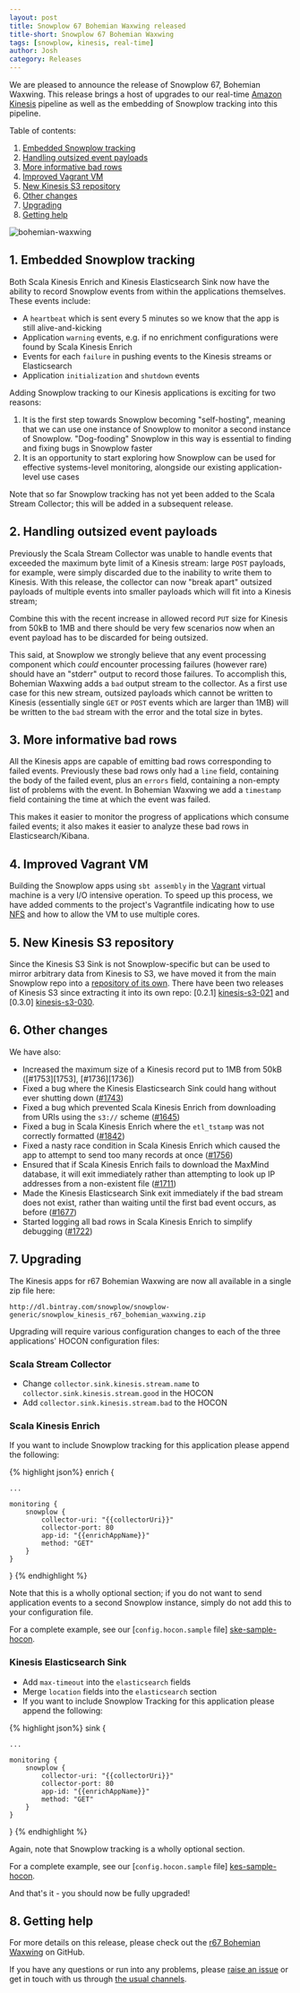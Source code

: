 ```yaml
---
layout: post
title: Snowplow 67 Bohemian Waxwing released
title-short: Snowplow 67 Bohemian Waxwing
tags: [snowplow, kinesis, real-time]
author: Josh
category: Releases
---
```


We are pleased to announce the release of Snowplow 67, Bohemian Waxwing. This release brings a host of upgrades to our real-time [Amazon Kinesis][kinesis] pipeline as well as the embedding of Snowplow tracking into this pipeline.

Table of contents:

1. [Embedded Snowplow tracking](/blog/2015/07/13/snowplow-r67-bohemian-waxwing-released#snowplow-tracking)
2. [Handling outsized event payloads](/blog/2015/07/13/snowplow-r67-bohemian-waxwing-released#handling-outsized-event-payloads)
3. [More informative bad rows](/blog/2015/07/13/snowplow-r67-bohemian-waxwing-released#timestamps)
4. [Improved Vagrant VM](/blog/2015/07/13/snowplow-r67-bohemian-waxwing-released#vm)
5. [New Kinesis S3 repository](/blog/2015/07/13/snowplow-r67-bohemian-waxwing-released#kinesis-s3)
6. [Other changes](/blog/2015/07/13/snowplow-r67-bohemian-waxwing-released#other)
7. [Upgrading](/blog/2015/07/13/snowplow-r67-bohemian-waxwing-released#upgrading)
8. [Getting help](/blog/2015/07/13/snowplow-r67-bohemian-waxwing-released#help)

![bohemian-waxwing][bohemian-waxwing]

<!--more-->

<h2 id="snowplow-tracking">1. Embedded Snowplow tracking</h2>

Both Scala Kinesis Enrich and Kinesis Elasticsearch Sink now have the ability to record Snowplow events from within the applications themselves. These events include:

* A `heartbeat` which is sent every 5 minutes so we know that the app is still alive-and-kicking
* Application `warning` events, e.g. if no enrichment configurations were found by Scala Kinesis Enrich
* Events for each `failure` in pushing events to the Kinesis streams or Elasticsearch
* Application `initialization` and `shutdown` events

Adding Snowplow tracking to our Kinesis applications is exciting for two reasons:

1. It is the first step towards Snowplow becoming "self-hosting", meaning that we can use one instance of Snowplow to monitor a second instance of Snowplow. "Dog-fooding" Snowplow in this way is essential to finding and fixing bugs in Snowplow faster
2. It is an opportunity to start exploring how Snowplow can be used for effective systems-level monitoring, alongside our existing application-level use cases

Note that so far Snowplow tracking has not yet been added to the Scala Stream Collector; this will be added in a subsequent release.

<h2 id="handling-outsized-event-payloads">2. Handling outsized event payloads</h2>

Previously the Scala Stream Collector was unable to handle events that exceeded the maximum byte limit of a Kinesis stream: large `POST` payloads, for example, were simply discarded due to the inability to write them to Kinesis. With this release, the collector can now "break apart" outsized payloads of multiple events into smaller payloads which will fit into a Kinesis stream;

Combine this with the recent increase in allowed record `PUT` size for Kinesis from 50kB to 1MB and there should be very few scenarios now when an event payload has to be discarded for being outsized.

This said, at Snowplow we strongly believe that any event processing component which _could_ encounter processing failures (however rare) should have an "stderr" output to record those failures. To accomplish this, Bohemian Waxwing adds a `bad` output stream to the collector. As a first use case for this new stream, outsized payloads which cannot be written to Kinesis (essentially single `GET` or `POST` events which are larger than 1MB) will be written to the `bad` stream with the error and the total size in bytes.

<h2 id="timestamps">3. More informative bad rows</h2>

All the Kinesis apps are capable of emitting bad rows corresponding to failed events. Previously these bad rows only had a `line` field, containing the body of the failed event, plus an `errors` field, containing a non-empty list of problems with the event. In Bohemian Waxwing we add a `timestamp` field containing the time at which the event was failed.

This makes it easier to monitor the progress of applications which consume failed events; it also makes it easier to analyze these bad rows in Elasticsearch/Kibana.

<h2 id="vm">4. Improved Vagrant VM</h2>

Building the Snowplow apps using `sbt assembly` in the [Vagrant][vagrant] virtual machine is a very I/O intensive operation. To speed up this process, we have added comments to the project's Vagrantfile indicating how to use [NFS][nfs] and how to allow the VM to use multiple cores.

<h2 id="kinesis-s3">5. New Kinesis S3 repository</h2>

Since the Kinesis S3 Sink is not Snowplow-specific but can be used to mirror arbitrary data from Kinesis to S3, we have moved it from the main Snowplow repo into a [repository of its own][kinesis-s3]. There have been two releases of Kinesis S3 since extracting it into its own repo: [0.2.1] [kinesis-s3-021] and [0.3.0] [kinesis-s3-030].

<h2 id="other">6. Other changes</h2>

We have also:

* Increased the maximum size of a Kinesis record put to 1MB from 50kB ([#1753][1753], [#1736][1736])
* Fixed a bug where the Kinesis Elasticsearch Sink could hang without ever shutting down ([#1743][1743])
* Fixed a bug which prevented Scala Kinesis Enrich from downloading from URIs using the `s3://` scheme ([#1645][1645])
* Fixed a bug in Scala Kinesis Enrich where the `etl_tstamp` was not correctly formatted ([#1842][1842])
* Fixed a nasty race condition in Scala Kinesis Enrich which caused the app to attempt to send too many records at once ([#1756][1756])
* Ensured that if Scala Kinesis Enrich fails to download the MaxMind database, it will exit immediately rather than attempting to look up IP addresses from a non-existent file ([#1711][1711])
* Made the Kinesis Elasticsearch Sink exit immediately if the bad stream does not exist, rather than waiting until the first bad event occurs, as before ([#1677][1677])
* Started logging all bad rows in Scala Kinesis Enrich to simplify debugging ([#1722][1722])

<h2 id="upgrading">7. Upgrading</h2>

The Kinesis apps for r67 Bohemian Waxwing are now all available in a single zip file here:

    http://dl.bintray.com/snowplow/snowplow-generic/snowplow_kinesis_r67_bohemian_waxwing.zip

Upgrading will require various configuration changes to each of the three applications' HOCON configuration files:

<h3>Scala Stream Collector</h3>

* Change `collector.sink.kinesis.stream.name` to `collector.sink.kinesis.stream.good` in the HOCON
* Add `collector.sink.kinesis.stream.bad` to the HOCON

<h3>Scala Kinesis Enrich</h3>

If you want to include Snowplow tracking for this application please append the following:

{% highlight json%}
enrich {

    ...

    monitoring {
        snowplow {
            collector-uri: "{{collectorUri}}"
            collector-port: 80
            app-id: "{{enrichAppName}}"
            method: "GET"
        }
    }
}
{% endhighlight %}

Note that this is a wholly optional section; if you do not want to send application events to a second Snowplow instance, simply do not add this to your configuration file.

For a complete example, see our [`config.hocon.sample` file] [ske-sample-hocon].

<h3>Kinesis Elasticsearch Sink</h3>

* Add `max-timeout` into the `elasticsearch` fields
* Merge `location` fields into the `elasticsearch` section
* If you want to include Snowplow Tracking for this application please append the following:

{% highlight json%}
sink {

    ...

    monitoring {
        snowplow {
            collector-uri: "{{collectorUri}}"
            collector-port: 80
            app-id: "{{enrichAppName}}"
            method: "GET"
        }
    }
}
{% endhighlight %}

Again, note that Snowplow tracking is a wholly optional section.

For a complete example, see our [`config.hocon.sample` file] [kes-sample-hocon].

And that's it - you should now be fully upgraded!

<h2 id="help">8. Getting help</h2>

For more details on this release, please check out the [r67 Bohemian Waxwing][r67-release] on GitHub.

If you have any questions or run into any problems, please [raise an issue][issues] or get in touch with us through [the usual channels][talk-to-us].

[bohemian-waxwing]: /assets/img/blog/2015/07/bohemian-waxwing.jpg

[kinesis]: http://aws.amazon.com/kinesis/
[vagrant]: https://www.vagrantup.com/
[nfs]: https://en.wikipedia.org/wiki/Network_File_System
[kinesis-s3]: https://github.com/snowplow/kinesis-s3
[kinesis-s3-021]: https://github.com/snowplow/kinesis-s3/releases/tag/0.2.1
[kinesis-s3-030]: /blog/2015/07/07/kinesis-s3-0.3.0-released/

[1645]: https://github.com/snowplow/snowplow/issues/1645
[1677]: https://github.com/snowplow/snowplow/issues/1677
[1711]: https://github.com/snowplow/snowplow/issues/1711
[1722]: https://github.com/snowplow/snowplow/issues/1722
[1743]: https://github.com/snowplow/snowplow/issues/1743
[1756]: https://github.com/snowplow/snowplow/issues/1756
[1842]: https://github.com/snowplow/snowplow/issues/1842

[ske-sample-hocon]: https://raw.githubusercontent.com/snowplow/snowplow/master/3-enrich/scala-kinesis-enrich/src/main/resources/config.hocon.sample
[kes-sample-hocon]: https://raw.githubusercontent.com/snowplow/snowplow/master/4-storage/kinesis-elasticsearch-sink/src/main/resources/config.hocon.sample

[r67-release]: https://github.com/snowplow/snowplow/releases/tag/r67-bohemian-waxwing
[wiki]: https://github.com/snowplow/snowplow/wiki
[issues]: https://github.com/snowplow/snowplow/issues
[talk-to-us]: https://github.com/snowplow/snowplow/wiki/Talk-to-us

